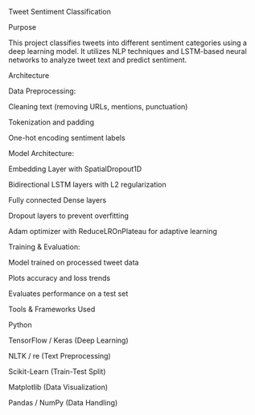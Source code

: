 Tweet Sentiment Classification


Purpose

This project classifies tweets into different sentiment categories using a deep learning model. It utilizes NLP techniques and LSTM-based neural networks to analyze tweet text and predict sentiment.


Architecture


Data Preprocessing:

Cleaning text (removing URLs, mentions, punctuation)

Tokenization and padding

One-hot encoding sentiment labels


Model Architecture:

Embedding Layer with SpatialDropout1D

Bidirectional LSTM layers with L2 regularization

Fully connected Dense layers

Dropout layers to prevent overfitting

Adam optimizer with ReduceLROnPlateau for adaptive learning


Training & Evaluation:

Model trained on processed tweet data

Plots accuracy and loss trends

Evaluates performance on a test set


Tools & Frameworks Used

Python

TensorFlow / Keras (Deep Learning)

NLTK / re (Text Preprocessing)

Scikit-Learn (Train-Test Split)

Matplotlib (Data Visualization)

Pandas / NumPy (Data Handling)
